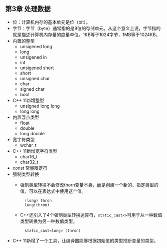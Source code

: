 ## 第3章 处理数据
- 位：计算机内存的基本单元是位（bit）。
- 字节：字节（byte）通常指的是8位的存储单元。从这个意义上说，字节指的就是描述计算机内存量的度量单位。1KB等于1024字节，1MB等于1024KB。
- 内置的整型
	- unsigened long
	- long
	- unsigened in
	- int
	- unsigened short
	- short
	- unsigned char
	- char
	- signed char
	- bool
- C++ 11新增整型
	- unsigned long long
	- long long
- 内置浮点类型
	- float
	- double
	- long double
- 宽字符类型
	- wchar_t
- C++ 11新增宽字符类型
	- char16_t
	- char32_t
- const 常量限定符
- 强制类型转换
	- 强制类型转换不会修改thorn变量本身，而是创建一个新的、指定类型的值，可以在表达式中使用这个值。
	
    		(long) thron
            long(thron)
	- C++还引入了4个强制类型转换运算符，`static_cast<>`可用于从一种数值类型转换为另一种数值类型。
	
    		static_cast<long> (thron)
- C++ 11新增了一个工具，让编译器能够根据初始值的类型推断变量的类型。